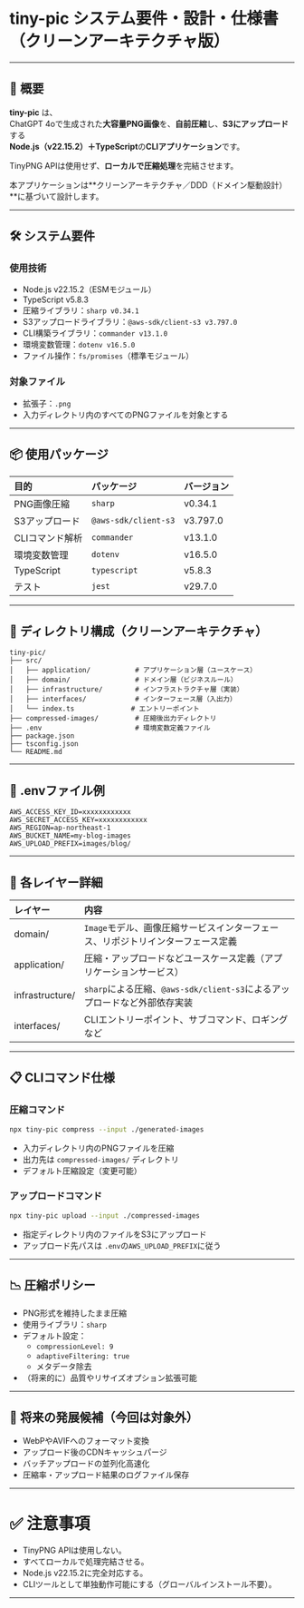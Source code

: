 # tiny-pic システム要件・設計・仕様書（クリーンアーキテクチャ版）

---

## 📝 概要

**tiny-pic** は、  
ChatGPT 4oで生成された**大容量PNG画像**を、**自前圧縮**し、**S3にアップロード**する  
**Node.js（v22.15.2）＋TypeScript**の**CLIアプリケーション**です。

TinyPNG APIは使用せず、**ローカルで圧縮処理**を完結させます。

本アプリケーションは**クリーンアーキテクチャ／DDD（ドメイン駆動設計）**に基づいて設計します。

---

## 🛠 システム要件

### 使用技術

- Node.js v22.15.2（ESMモジュール）
- TypeScript v5.8.3
- 圧縮ライブラリ：`sharp v0.34.1`
- S3アップロードライブラリ：`@aws-sdk/client-s3 v3.797.0`
- CLI構築ライブラリ：`commander v13.1.0`
- 環境変数管理：`dotenv v16.5.0`
- ファイル操作：`fs/promises`（標準モジュール）

### 対象ファイル

- 拡張子：`.png`
- 入力ディレクトリ内のすべてのPNGファイルを対象とする

---

## 📦 使用パッケージ

| 目的 | パッケージ | バージョン |
|:---|:---|:---|
| PNG画像圧縮 | `sharp` | v0.34.1 |
| S3アップロード | `@aws-sdk/client-s3` | v3.797.0 |
| CLIコマンド解析 | `commander` | v13.1.0 |
| 環境変数管理 | `dotenv` | v16.5.0 |
| TypeScript | `typescript` | v5.8.3 |
| テスト | `jest` | v29.7.0 |

---

## 📂 ディレクトリ構成（クリーンアーキテクチャ）

```
tiny-pic/
├── src/
│   ├── application/           # アプリケーション層（ユースケース）
│   ├── domain/                # ドメイン層（ビジネスルール）
│   ├── infrastructure/        # インフラストラクチャ層（実装）
│   ├── interfaces/            # インターフェース層（入出力）
│   └── index.ts              # エントリーポイント
├── compressed-images/         # 圧縮後出力ディレクトリ
├── .env                       # 環境変数定義ファイル
├── package.json
├── tsconfig.json
└── README.md
```

---

## 🔐 .envファイル例

```env
AWS_ACCESS_KEY_ID=xxxxxxxxxxxx
AWS_SECRET_ACCESS_KEY=xxxxxxxxxxxx
AWS_REGION=ap-northeast-1
AWS_BUCKET_NAME=my-blog-images
AWS_UPLOAD_PREFIX=images/blog/
```

---

## 🧩 各レイヤー詳細

| レイヤー | 内容 |
|:---|:---|
| domain/ | `Image`モデル、画像圧縮サービスインターフェース、リポジトリインターフェース定義 |
| application/ | 圧縮・アップロードなどユースケース定義（アプリケーションサービス） |
| infrastructure/ | `sharp`による圧縮、`@aws-sdk/client-s3`によるアップロードなど外部依存実装 |
| interfaces/ | CLIエントリーポイント、サブコマンド、ロギングなど |

---

## 📋 CLIコマンド仕様

### 圧縮コマンド

```bash
npx tiny-pic compress --input ./generated-images
```

- 入力ディレクトリ内のPNGファイルを圧縮
- 出力先は `compressed-images/` ディレクトリ
- デフォルト圧縮設定（変更可能）

### アップロードコマンド

```bash
npx tiny-pic upload --input ./compressed-images
```

- 指定ディレクトリ内のファイルをS3にアップロード
- アップロード先パスは `.env`の`AWS_UPLOAD_PREFIX`に従う

---

## 📉 圧縮ポリシー

- PNG形式を維持したまま圧縮
- 使用ライブラリ：`sharp`
- デフォルト設定：
  - `compressionLevel: 9`
  - `adaptiveFiltering: true`
  - メタデータ除去
- （将来的に）品質やリサイズオプション拡張可能

---

## 🚀 将来の発展候補（今回は対象外）

- WebPやAVIFへのフォーマット変換
- アップロード後のCDNキャッシュパージ
- バッチアップロードの並列化高速化
- 圧縮率・アップロード結果のログファイル保存

---

# ✅ 注意事項

- TinyPNG APIは使用しない。
- すべてローカルで処理完結させる。
- Node.js v22.15.2に完全対応する。
- CLIツールとして単独動作可能にする（グローバルインストール不要）。

---
